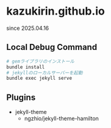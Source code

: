 # kazukirin.github.io
since 2025.04.16

## Local Debug Command
```powershell
# gemライブラリのインストール
bundle install
# jekyllのローカルサーバーを起動
bundle exec jekyll serve
```
## Plugins
- jekyll-theme
    - ngzhio/jekyll-theme-hamilton